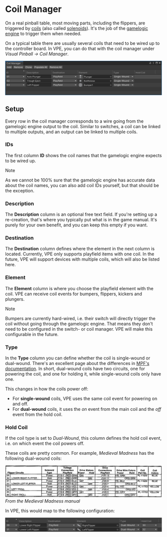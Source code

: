 # Coil Manager

On a real pinball table, most moving parts, including the flippers, are triggered by [coils](https://en.wikipedia.org/wiki/Inductor) (also called [solenoids](https://en.wikipedia.org/wiki/Solenoid)). It's the job of the [gamelogic engine](~/creators-guide/manual/gamelogic-engine.md) to trigger them when needed.

On a typical table there are usually several coils that need to be wired up to the controller board. In VPE, you can do that with the coil manager under *Visual Pinball -> Coil Manager*.

![Coil Manager](coil-manager.png)

## Setup

Every row in the coil manager corresponds to a wire going from the gamelogic engine output to the coil. Similar to switches, a coil can be linked to multiple outputs, and an output can be linked to multiple coils.

### IDs

The first column **ID** shows the coil names that the gamelogic engine expects to be wired up.

> [!note]
> As we cannot be 100% sure that the gamelogic engine has accurate data about the coil names, you can also add coil IDs yourself, but that should be the exception.

### Description

The **Description** column is an optional free text field. If you're setting up a re-creation, that's where you typically put what is in the game manual. It's purely for your own benefit, and you can keep this empty if you want.

### Destination

The **Destination** column defines where the element in the next column is located. Currently, VPE only supports playfield items with one coil. In the future, VPE will support devices with multiple coils, which will also be listed here.

### Element

The **Element** column is where you choose the playfield element with the coil. VPE can receive coil events for bumpers, flippers, kickers and plungers.

> [!note]
> Bumpers are currently hard-wired, i.e. their switch will directly trigger the coil without going through the gamelogic engine. That means they don't need to be configured in the switch- or coil manager. VPE will make this configurable in the future.

### Type

In the **Type** column you can define whether the coil is single-wound or dual-wound. There's an excellent page about the differences in [MPF's documentation](https://docs.missionpinball.org/en/latest/mechs/coils/dual_vs_single_wound.html). In short, dual-wound coils have two circuits, one for powering the coil, and one for holding it, while single-wound coils only have one.

This changes in how the coils power off:

- For **single-wound** coils, VPE uses the same coil event for powering on and off.
- For **dual-wound** coils, it uses the *on* event from the main coil and the *off* event from the hold coil.

### Hold Coil

If the coil type is set to *Dual-Wound*, this column defines the hold coil event, i.e. on which event the coil powers off.

These coils are pretty common. For example, *Medieval Madness* has the following dual-wound coils:

![Medieval Madness dual-wound coils](dual-wound-coils.png)
*From the Medieval Madness manual*

In VPE, this would map to the following configuration:

![Dual-wound example configuration](switch-manager-dual-wound.png)
